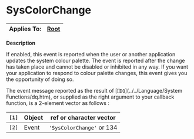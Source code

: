 




<h1 class="heading"><span class="name">SysColorChange</span></h1>

| Applies To: | [Root](./root.md) |
| --- | ---  |


**Description**


If enabled, this event is reported when the user or another application updates the system colour palette. The event is reported after the change has taken place and cannot be disabled or inhibited in any way. If you want your application to respond to colour palette changes, this event gives you the opportunity of doing so.


The event message reported as the result of [`⎕DQ`](../../Language/System Functions/dq.htm), or supplied as the right argument to your callback function, is a 2-element vector as follows :


| `[1]` | Object | ref or character vector |
| --- | --- | ---  |
| `[2]` | Event | `'SysColorChange'` or 134 |



